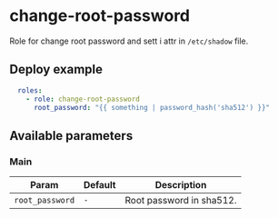 # change-root-password

Role for change root password and sett i attr in `/etc/shadow` file.

## Deploy example

```yaml
  roles:
    - role: change-root-password
      root_password: "{{ something | password_hash('sha512') }}"
```

## Available parameters

### Main

| Param | Default | Description |
| -------- | -------- | -------- |
| `root_password` | `-` | Root password in sha512. |
